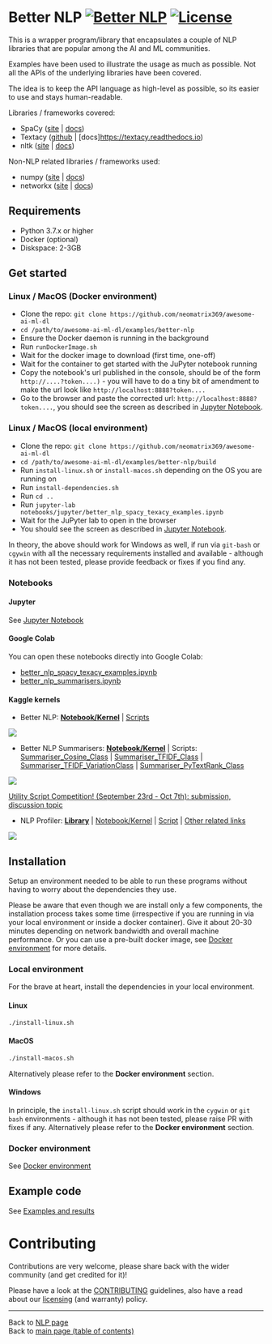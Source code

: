 # Better NLP [![Better NLP](https://img.shields.io/docker/pulls/neomatrix369/better-nlp.svg)](https://hub.docker.com/r/neomatrix369/better-nlp) [![License](https://img.shields.io/badge/License-Apache%202.0-blue.svg)](https://opensource.org/licenses/Apache-2.0)

This is a wrapper program/library that encapsulates a couple of NLP libraries that are popular among the AI and ML communities.

Examples have been used to illustrate the usage as much as possible. Not all the APIs of the underlying libraries have been covered.

The idea is to keep the API language as high-level as possible, so its easier to use and stays human-readable.

Libraries / frameworks covered:

- SpaCy ([site](https://spacy.io/) | [docs](https://spacy.io/usage/))
- Textacy ([github](https://github.com/chartbeat-labs/textacy) | [docs]https://textacy.readthedocs.io)
- nltk ([site](http://www.nltk.org/) | [docs](https://buildmedia.readthedocs.org/media/pdf/nltk/latest/nltk.pdf))

Non-NLP related libraries / frameworks used:
- numpy ([site](https://www.numpy.org/) | [docs](https://docs.scipy.org/doc/))
- networkx ([site](https://networkx.github.io/) | [docs](https://networkx.github.io/documentation/stable/index.html))

## Requirements

- Python 3.7.x or higher
- Docker (optional)
- Diskspace: 2-3GB

## Get started

### Linux / MacOS (Docker environment)

- Clone the repo: `git clone https://github.com/neomatrix369/awesome-ai-ml-dl`
- `cd /path/to/awesome-ai-ml-dl/examples/better-nlp`
- Ensure the Docker daemon is running in the background
- Run `runDockerImage.sh`
- Wait for the docker image to download (first time, one-off)
- Wait for the container to get started with the JuPyter notebook running
- Copy the notebook's url published in the console, should be of the form `http://....?token....)` - you will have to do a tiny bit of amendment to make the url look like `http://localhost:8888?token....`
- Go to the browser and paste the corrected url: `http://localhost:8888?token....`, you should see the screen as described in [Jupyter Notebook](./docs/Jupyter_notebook.md).

### Linux / MacOS (local environment)

- Clone the repo: `git clone https://github.com/neomatrix369/awesome-ai-ml-dl`
- `cd /path/to/awesome-ai-ml-dl/examples/better-nlp/build`
- Run `install-linux.sh` or `install-macos.sh` depending on the OS you are running on
- Run `install-dependencies.sh`
- Run `cd ..`
- Run `jupyter-lab notebooks/jupyter/better_nlp_spacy_texacy_examples.ipynb`
- Wait for the JuPyter lab to open in the browser
- You should see the screen as described in [Jupyter Notebook](./docs/Jupyter_notebook.md).

In theory, the above should work for Windows as well, if run via `git-bash` or `cgywin` with all the necessary requirements installed and available - although it has not been tested, please provide feedback or fixes if you find any.

### Notebooks

#### Jupyter

See [Jupyter Notebook](./docs/Jupyter_notebook.md) 

#### Google Colab

You can open these notebooks directly into Google Colab:
- [better_nlp_spacy_texacy_examples.ipynb](./notebooks/google-colab/better_nlp_spacy_texacy_examples.ipynb) 
- [better_nlp_summarisers.ipynb](./notebooks/google-colab/better_nlp_summarisers.ipynb)

#### Kaggle kernels

- Better NLP: **[Notebook/Kernel](https://www.kaggle.com/neomatrix369/better-nlp-class-notebook)** | [Scripts](https://www.kaggle.com/neomatrix369/betternlpclass)

![](https://www.googleapis.com/download/storage/v1/b/kaggle-user-content/o/inbox%2F2620712%2F7f251565a07399d0367d0401f3b9e498%2FScreen%20Shot%202019-10-06%20at%2020.25.45.png?generation=1570390145278471&alt=media)

- Better NLP Summarisers: **[Notebook/Kernel](https://www.kaggle.com/neomatrix369/better-nlp-summarisers-notebook)** | Scripts: [Summariser_Cosine_Class](https://www.kaggle.com/neomatrix369/summarisercosineclass) | [Summariser_TFIDF_Class](https://www.kaggle.com/neomatrix369/summarisertfidfclass) | [Summariser_TFIDF_VariationClass](https://www.kaggle.com/neomatrix369/summarisertfidfvariationclass) | [Summariser_PyTextRank_Class](https://www.kaggle.com/neomatrix369/summariser-pytextrank-class)

![](https://www.googleapis.com/download/storage/v1/b/kaggle-user-content/o/inbox%2F2620712%2F7073603b0cf742ab00417ed7502bc2a4%2FScreen%20Shot%202019-10-06%20at%2020.28.09.png?generation=1570390178748534&alt=media)

[Utility Script Competition! (September 23rd - Oct 7th): submission, discussion topic](https://www.kaggle.com/general/109651#642354)

- NLP Profiler:
**[Library](https://github.com/neomatrix369/nlp_profiler)** | [Notebook/Kernel](https://www.kaggle.com/neomatrix369/nlp-profiler-simple-dataset) | [Script](https://www.kaggle.com/neomatrix369/nlp-profiler-class) | [Other related links](https://www.kaggle.com/general/166954)

![](https://user-images.githubusercontent.com/1570917/88474968-8fb48980-cf23-11ea-944d-0a1069174ede.png)


## Installation

Setup an environment needed to be able to run these programs without having to worry about the dependencies they use.

Please be aware that even though we are install only a few components, the installation process takes some time (irrespective if you are running in via your local environment or inside a docker container). Give it about 20-30 minutes depending on network bandwidth and overall machine performance. Or you can use a pre-built docker image, see [Docker environment](README.md#docker_environment.md) for more details.

### Local environment

For the brave at heart, install the dependencies in your local environment.

#### Linux

```bash
./install-linux.sh
```

#### MacOS

```bash
./install-macos.sh
```

Alternatively please refer to the **Docker environment** section.

#### Windows

In principle, the `install-linux.sh` script should work in the `cygwin` or `git bash` environments - although it has not been tested, please raise PR with fixes if any. Alternatively please refer to the **Docker environment** section.

### Docker environment

See [Docker environment](./docs/Docker_environment.md)

## Example code

See [Examples and results](./docs/Examples.md)

# Contributing

Contributions are very welcome, please share back with the wider community (and get credited for it)!

Please have a look at the [CONTRIBUTING](../../CONTRIBUTING.md) guidelines, also have a read about our [licensing](./LICENSE.md) (and warranty) policy.

---

Back to [NLP page](../../natural-language-processing/README.md#natural-language-processing-nlp) </br>
Back to [main page (table of contents)](../../README.md)